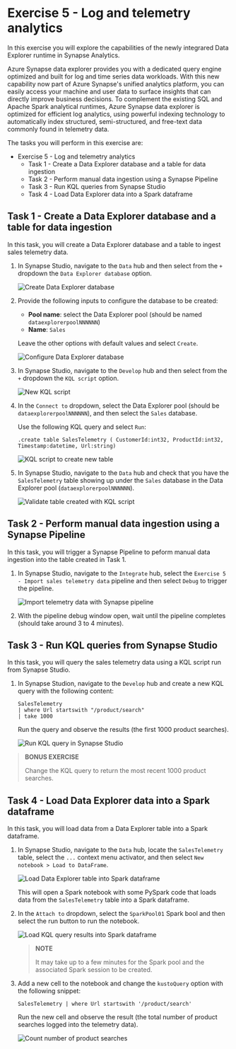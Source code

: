 # Exercise 5 - Log and telemetry analytics

In this exercise you will explore the capabilities of the newly integrared Data Explorer runtime in Synapse Analytics.

Azure Synapse data explorer provides you with a dedicated query engine optimized and built for log and time series data workloads. With this new capability now part of Azure Synapse's unified analytics platform, you can easily access your machine and user data to surface insights that can directly improve business decisions. To complement the existing SQL and Apache Spark analytical runtimes, Azure Synapse data explorer is optimized for efficient log analytics, using powerful indexing technology to automatically index structured, semi-structured, and free-text data commonly found in telemetry data.

The tasks you will perform in this exercise are:

- Exercise 5 - Log and telemetry analytics
  - Task 1 - Create a Data Explorer database and a table for data ingestion
  - Task 2 - Perform manual data ingestion using a Synapse Pipeline
  - Task 3 - Run KQL queries from Synapse Studio
  - Task 4 - Load Data Explorer data into a Spark dataframe

## Task 1 - Create a Data Explorer database and a table for data ingestion

In this task, you will create a Data Explorer database and a table to ingest sales telemetry data.

1. In Synapse Studio, navigate to the `Data` hub and then select from the `+` dropdown the `Data Explorer database` option.

    ![Create Data Explorer database](https://github.com/solliancenet/azure-synapse-analytics-day/blob/master/media/ex05-create-data-explorer-database-1.png)

2. Provide the following inputs to configure the database to be created:

     - **Pool name**: select the Data Explorer pool (should be named `dataexplorerpoolNNNNNN`)
     - **Name**: `Sales`

    Leave the other options with default values and select `Create`.

    ![Configure Data Explorer database](https://github.com/solliancenet/azure-synapse-analytics-day/blob/master/media/ex05-create-data-explorer-database-2.png)

3. In Synapse Studio, navigate to the `Develop` hub and then select from the `+` dropdown the `KQL script` option.

   ![New KQL script](https://github.com/solliancenet/azure-synapse-analytics-day/blob/master/media/ex05-create-data-explorer-table-1.png)

4. In the `Connect to` dropdown, select the Data Explorer pool (should be `dataexplorerpoolNNNNNN`), and then select the `Sales` database.

   Use the following KQL query and select `Run`:

      ```kql
    .create table SalesTelemetry ( CustomerId:int32, ProductId:int32, Timestamp:datetime, Url:string)
      ```

   ![KQL script to create new table](https://github.com/solliancenet/azure-synapse-analytics-day/blob/master/media/ex05-create-data-explorer-table-2.png)

5. In Synapse Studio, navigate to the `Data` hub and check that you have the `SalesTelemetry` table showing up under the `Sales` database in the Data Explorer pool (`dataexplorerpoolNNNNNN`).

   ![Validate table created with KQL script](https://github.com/solliancenet/azure-synapse-analytics-day/blob/master/media/ex05-create-data-explorer-table-3.png)

## Task 2 - Perform manual data ingestion using a Synapse Pipeline

In this task, you will trigger a Synapse Pipeline to peform manual data ingestion into the table created in Task 1.

1. In Synapse Studio, navigate to the `Integrate` hub, select the `Exercise 5 - Import sales telemetry data` pipeline and then select `Debug` to trigger the pipeline.

   ![Import telemetry data with Synapse pipeline](https://github.com/solliancenet/azure-synapse-analytics-day/blob/master/media/ex05-import-data-with-synapse-pipeline.png)

2. With the pipeline debug window open, wait until the pipeline completes (should take around 3 to 4 minutes).

## Task 3 - Run KQL queries from Synapse Studio

In this task, you will query the sales telemetry data using a KQL script run from Synapse Studio.

1. In Synapse Studion, navigate to the `Develop` hub and create a new KQL query with the following content:

    ```kql
    SalesTelemetry
    | where Url startswith "/product/search"
    | take 1000
    ```

    Run the query and observe the results (the first 1000 product searches).

    ![Run KQL query in Synapse Studio](https://github.com/solliancenet/azure-synapse-analytics-day/blob/master/media/ex05-run-kql-query.png)

>**BONUS EXERCISE**
>
>Change the KQL query to return the most recent 1000 product searches.

## Task 4 - Load Data Explorer data into a Spark dataframe

In this task, you will load data from a Data Explorer table into a Spark dataframe.

1. In Synapse Studio, navigate to the `Data` hub, locate the `SalesTelemetry` table, select the `...` context menu activator, and then select `New notebook > Load to DataFrame`.

   ![Load Data Explorer table into Spark dataframe](https://github.com/solliancenet/azure-synapse-analytics-day/blob/master/media/ex05-load-data-explorer-query-into-spark.png)

    This will open a Spark notebook with some PySpark code that loads data from the `SalesTelemetry` table into a Spark dataframe.

2. In the `Attach to` dropdown, select the `SparkPool01` Spark bool and then select the run button to run the notebook.

    ![Load KQL query results into Spark dataframe](https://github.com/solliancenet/azure-synapse-analytics-day/blob/master/media/ex05-load-data-explorer-query-into-spark-results.png)

    >**NOTE**
    >
    >It may take up to a few minutes for the Spark pool and the associated Spark session to be created.

3. Add a new cell to the notebook and change the `kustoQuery` option with the following snippet:

    ```kql
    SalesTelemetry | where Url startswith '/product/search'
    ```

    Run the new cell and observe the result (the total number of product searches logged into the telemetry data).

   ![Count number of product searches](https://github.com/solliancenet/azure-synapse-analytics-day/blob/master/media/ex05-load-data-explorer-query-into-spark-results-2.png)
